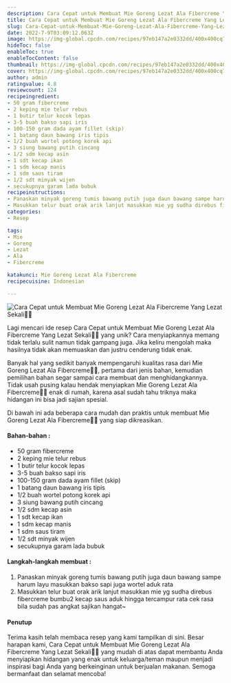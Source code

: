 ```yaml
---
description: Cara Cepat untuk Membuat Mie Goreng Lezat Ala Fibercreme Yang Lezat Sekali"
title: Cara Cepat untuk Membuat Mie Goreng Lezat Ala Fibercreme Yang Lezat Sekali
slug: Cara-Cepat-untuk-Membuat-Mie-Goreng-Lezat-Ala-Fibercreme-Yang-Lezat-Sekali
date: 2022-7-9T03:09:12.063Z
image: https://img-global.cpcdn.com/recipes/97eb147a2e0332dd/400x400cq70/photo.jpg
hideToc: false
enableToc: true
enableTocContent: false
thumbnail: https://img-global.cpcdn.com/recipes/97eb147a2e0332dd/400x400cq70/photo.jpg
cover: https://img-global.cpcdn.com/recipes/97eb147a2e0332dd/400x400cq70/photo.jpg
author: admin
ratingvalue: 4.8
reviewcount: 124
recipeingredient:
- 50 gram fibercreme
- 2 keping mie telur rebus
- 1 butir telur kocok lepas
- 3-5 buah bakso sapi iris
- 100-150 gram dada ayam fillet (skip)
- 1 batang daun bawang iris tipis
- 1/2 buah wortel potong korek api
- 3 siung bawang putih cincang
- 1/2 sdm kecap asin
- 1 sdt kecap ikan
- 1 sdm kecap manis
- 1 sdm saus tiram
- 1/2 sdt minyak wijen
- secukupnya garam lada bubuk
recipeinstructions:
- Panaskan minyak goreng tumis bawang putih juga daun bawang sampe harum layu masukkan bakso sapi juga wortel aduk rata
- Masukkan telur buat orak arik lanjut masukkan mie yg sudha direbus fibercreme bumbu2 kecap saus aduk hingga tercampur rata cek rasa bila sudah pas angkat sajikan hangat~
categories:
- Resep

tags:
- Mie
- Goreng
- Lezat
- Ala
- Fibercreme

katakunci: Mie Goreng Lezat Ala Fibercreme
recipecuisine: Indonesian

---
```


![Cara Cepat untuk Membuat Mie Goreng Lezat Ala Fibercreme Yang Lezat Sekali👩‍🍳](https://img-global.cpcdn.com/recipes/97eb147a2e0332dd/400x400cq70/photo.jpg)

Lagi mencari ide resep Cara Cepat untuk Membuat Mie Goreng Lezat Ala Fibercreme Yang Lezat Sekali👩‍🍳 yang unik? Cara menyiapkannya memang tidak terlalu sulit namun tidak gampang juga. Jika keliru mengolah maka hasilnya tidak akan memuaskan dan justru cenderung tidak enak.

Banyak hal yang sedikit banyak mempengaruhi kualitas rasa dari Mie Goreng Lezat Ala Fibercreme👩‍🍳, pertama dari jenis bahan, kemudian pemilihan bahan segar sampai cara membuat dan menghidangkannya. Tidak usah pusing kalau hendak menyiapkan Mie Goreng Lezat Ala Fibercreme👩‍🍳 enak di rumah, karena asal sudah tahu triknya maka hidangan ini bisa jadi sajian spesial.

Di bawah ini ada beberapa cara mudah dan praktis untuk membuat Mie Goreng Lezat Ala Fibercreme👩‍🍳 yang siap dikreasikan.

<!--inarticleads1-->

#### Bahan-bahan :

- 50 gram fibercreme
- 2 keping mie telur rebus
- 1 butir telur kocok lepas
- 3-5 buah bakso sapi iris
- 100-150 gram dada ayam fillet (skip)
- 1 batang daun bawang iris tipis
- 1/2 buah wortel potong korek api
- 3 siung bawang putih cincang
- 1/2 sdm kecap asin
- 1 sdt kecap ikan
- 1 sdm kecap manis
- 1 sdm saus tiram
- 1/2 sdt minyak wijen
- secukupnya garam lada bubuk

<!--inarticleads2-->

#### Langkah-langkah membuat :

1. Panaskan minyak goreng tumis bawang putih juga daun bawang sampe harum layu masukkan bakso sapi juga wortel aduk rata
1. Masukkan telur buat orak arik lanjut masukkan mie yg sudha direbus fibercreme bumbu2 kecap saus aduk hingga tercampur rata cek rasa bila sudah pas angkat sajikan hangat~

#### Penutup

Terima kasih telah membaca resep yang kami tampilkan di sini. Besar harapan kami, Cara Cepat untuk Membuat Mie Goreng Lezat Ala Fibercreme Yang Lezat Sekali👩‍🍳 yang mudah di atas dapat membantu Anda menyiapkan hidangan yang enak untuk keluarga/teman maupun menjadi inspirasi bagi Anda yang berkeinginan untuk berjualan makanan. Semoga bermanfaat dan selamat mencoba!